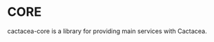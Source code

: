 CORE
==========================================================
cactacea-core is a library for providing main services with Cactacea.